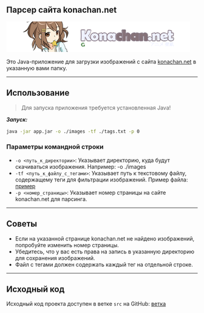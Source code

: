 ## Парсер сайта konachan.net

![Превью сайта](./data/header.png)

Это Java-приложение для загрузки изображений с сайта [konachan.net](https://konachan.net) в указанную вами папку.

___

## Использование

> Для запуска приложения требуется установленная Java!

***Запуск:***

```bash
java -jar app.jar -o ./images -tf ./tags.txt -p 0
```

### Параметры командной строки

* `-o <путь_к_директории>`:  Указывает директорию, куда будут скачиваться изображения. Например: -o ./images
* `-tf <путь_к_файлу_с_тегами>`: Указывает путь к текстовому файлу, содержащему теги для фильтрации изображений. Пример файла: [пример](./data/example_tag.txt)
* `-p <номер_страницы>`: Указывает номер страницы на сайте konachan.net для парсинга.

___

## Советы

* Если на указанной странице konachan.net не найдено изображений, попробуйте изменить номер страницы.
* Убедитесь, что у вас есть права на запись в указанную директорию для сохранения изображений.
* Файл с тегами должен содержать каждый тег на отдельной строке.

___

## Исходный код

Исходный код проекта доступен в ветке `src` на GitHub: [ветка](https://github.com/Borukofu/downloader-image-from-konachan.net/tree/src)
